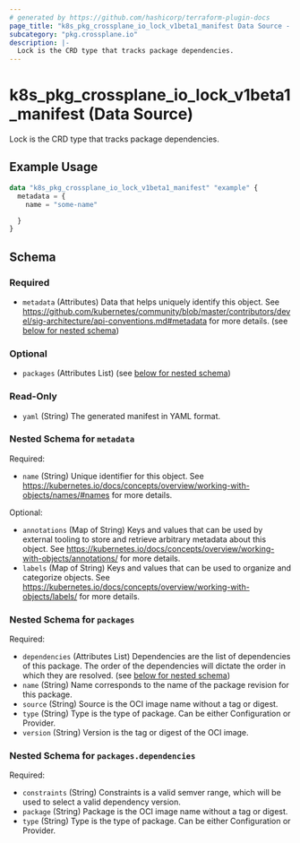 ```yaml
---
# generated by https://github.com/hashicorp/terraform-plugin-docs
page_title: "k8s_pkg_crossplane_io_lock_v1beta1_manifest Data Source - terraform-provider-k8s"
subcategory: "pkg.crossplane.io"
description: |-
  Lock is the CRD type that tracks package dependencies.
---
```


# k8s_pkg_crossplane_io_lock_v1beta1_manifest (Data Source)

Lock is the CRD type that tracks package dependencies.

## Example Usage

```terraform
data "k8s_pkg_crossplane_io_lock_v1beta1_manifest" "example" {
  metadata = {
    name = "some-name"

  }
}
```

<!-- schema generated by tfplugindocs -->
## Schema

### Required

- `metadata` (Attributes) Data that helps uniquely identify this object. See https://github.com/kubernetes/community/blob/master/contributors/devel/sig-architecture/api-conventions.md#metadata for more details. (see [below for nested schema](#nestedatt--metadata))

### Optional

- `packages` (Attributes List) (see [below for nested schema](#nestedatt--packages))

### Read-Only

- `yaml` (String) The generated manifest in YAML format.

<a id="nestedatt--metadata"></a>
### Nested Schema for `metadata`

Required:

- `name` (String) Unique identifier for this object. See https://kubernetes.io/docs/concepts/overview/working-with-objects/names/#names for more details.

Optional:

- `annotations` (Map of String) Keys and values that can be used by external tooling to store and retrieve arbitrary metadata about this object. See https://kubernetes.io/docs/concepts/overview/working-with-objects/annotations/ for more details.
- `labels` (Map of String) Keys and values that can be used to organize and categorize objects. See https://kubernetes.io/docs/concepts/overview/working-with-objects/labels/ for more details.


<a id="nestedatt--packages"></a>
### Nested Schema for `packages`

Required:

- `dependencies` (Attributes List) Dependencies are the list of dependencies of this package. The order of the dependencies will dictate the order in which they are resolved. (see [below for nested schema](#nestedatt--packages--dependencies))
- `name` (String) Name corresponds to the name of the package revision for this package.
- `source` (String) Source is the OCI image name without a tag or digest.
- `type` (String) Type is the type of package. Can be either Configuration or Provider.
- `version` (String) Version is the tag or digest of the OCI image.

<a id="nestedatt--packages--dependencies"></a>
### Nested Schema for `packages.dependencies`

Required:

- `constraints` (String) Constraints is a valid semver range, which will be used to select a valid dependency version.
- `package` (String) Package is the OCI image name without a tag or digest.
- `type` (String) Type is the type of package. Can be either Configuration or Provider.
